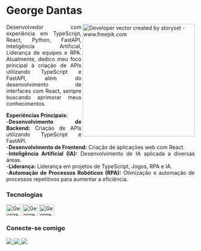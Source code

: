 <h1>
    <span>George Dantas</span>
</h1>

<img align="right" alt="Developer vector created by storyset - www.freepik.com" height="300" src="https://github.com/Georgedtx/Georgedtx/assets/56283769/c1e526bf-d5ff-4d0d-86de-f4b96329f236">

<p align="justify">
    Desenvolvedor com experiência em TypeScript, React, Python, FastAPI, Inteligência Artificial, Liderança de equipes e RPA. Atualmente, dedico meu foco principal à criação de APIs utilizando TypeScript e FastAPI, além do desenvolvimento de interfaces com React, sempre buscando aprimorar meus conhecimentos.
</p>

<p align="justify">
    <strong>Experiências Principais:</strong><br>
    -<strong>Desenvolvimento de Backend:</strong> Criação de APIs utilizando TypeScript e FastAPI.<br>
    -<strong>Desenvolvimento de Frontend:</strong> Criação de aplicações web com React.<br>
    -<strong>Inteligência Artificial (IA):</strong> Desenvolvimento de IA aplicada a diversas áreas.<br>
    -<strong>Liderança:</strong> Liderança em projetos de TypeScript, Jogos, RPA e IA.<br>
    -<strong>Automação de Processos Robóticos (RPA):</strong> Otimização e automação de processos repetitivos para aumentar a eficiência.<br>
</p>

<h3>
    <span>Tecnologias</span>
</h3>

<div>
    <img align="center" alt="George-Typescript" height="30" width="40" src="https://cdn.jsdelivr.net/gh/devicons/devicon@latest/icons/typescript/typescript-original.svg">
    <img align="center" alt="George-React" height="30" width="40" src="https://cdn.jsdelivr.net/gh/devicons/devicon/icons/react/react-original.svg">
    <img align="center" alt="George-Python" height="30" width="40" src="https://cdn.jsdelivr.net/gh/devicons/devicon/icons/python/python-original.svg">
</div>

<h3 align="left">Conecte-se comigo</h3>
<div> 
  <a href="https://www.linkedin.com/in/georgedantasti/" target="_blank">
    <img src="https://img.shields.io/badge/-LinkedIn-%230077B5?style=for-the-badge&logo=linkedin&logoColor=white" target="_blank">
  </a> 
  <a href="mailto:george.dantas2240@gmail.com">
    <img src="https://img.shields.io/badge/Gmail-D14836?style=for-the-badge&logo=gmail&logoColor=white" target="_blank">
  </a> 
  <a href="https://wa.me/5579996470808">
    <img src="https://img.shields.io/badge/WHATSAPP-%2325D366.svg?&style=for-the-badge&logo=whatsapp&logoColor=white" />
  </a>
</div>

